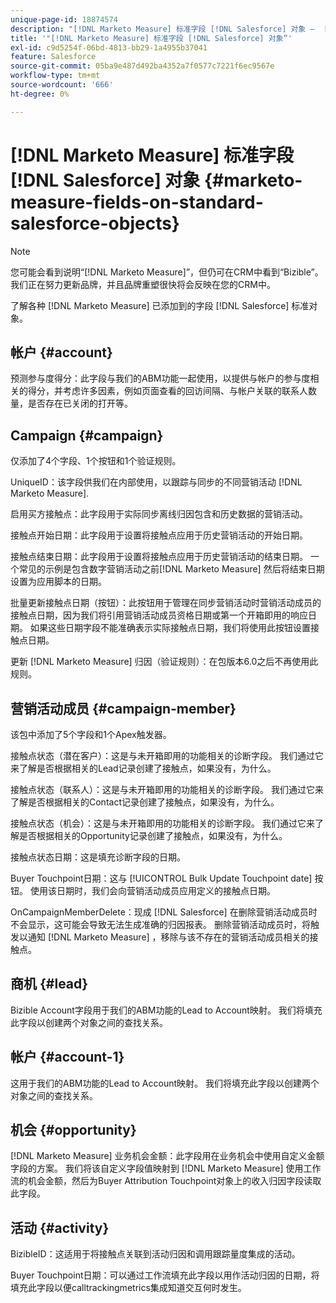 ```yaml
---
unique-page-id: 18874574
description: "[!DNL Marketo Measure] 标准字段 [!DNL Salesforce] 对象 —  [!DNL Marketo Measure]"
title: '"[!DNL Marketo Measure] 标准字段 [!DNL Salesforce] 对象”'
exl-id: c9d5254f-06bd-4813-bb29-1a4955b37041
feature: Salesforce
source-git-commit: 05ba9e487d492ba4352a7f0577c7221f6ec9567e
workflow-type: tm+mt
source-wordcount: '666'
ht-degree: 0%

---
```


# [!DNL Marketo Measure] 标准字段 [!DNL Salesforce] 对象 {#marketo-measure-fields-on-standard-salesforce-objects}

>[!NOTE]
>
>您可能会看到说明“[!DNL Marketo Measure]”，但仍可在CRM中看到“Bizible”。 我们正在努力更新品牌，并且品牌重塑很快将会反映在您的CRM中。

了解各种 [!DNL Marketo Measure] 已添加到的字段 [!DNL Salesforce] 标准对象。

## 帐户 {#account}

预测参与度得分：此字段与我们的ABM功能一起使用，以提供与帐户的参与度相关的得分，并考虑许多因素，例如页面查看的回访间隔、与帐户关联的联系人数量，是否存在已关闭的打开等。

## Campaign {#campaign}

仅添加了4个字段、1个按钮和1个验证规则。

UniqueID：该字段供我们在内部使用，以跟踪与同步的不同营销活动 [!DNL Marketo Measure].

启用买方接触点：此字段用于实际同步离线归因包含和历史数据的营销活动。

接触点开始日期：此字段用于设置将接触点应用于历史营销活动的开始日期。

接触点结束日期：此字段用于设置将接触点应用于历史营销活动的结束日期。 一个常见的示例是包含数字营销活动之前[!DNL Marketo Measure] 然后将结束日期设置为应用脚本的日期。

批量更新接触点日期（按钮）：此按钮用于管理在同步营销活动时营销活动成员的接触点日期，因为我们将引用营销活动成员资格日期或第一个开箱即用的响应日期。 如果这些日期字段不能准确表示实际接触点日期，我们将使用此按钮设置接触点日期。

更新 [!DNL Marketo Measure] 归因（验证规则）：在包版本6.0之后不再使用此规则。

## 营销活动成员 {#campaign-member}

该包中添加了5个字段和1个Apex触发器。

接触点状态（潜在客户）：这是与未开箱即用的功能相关的诊断字段。 我们通过它来了解是否根据相关的Lead记录创建了接触点，如果没有，为什么。

接触点状态（联系人）：这是与未开箱即用的功能相关的诊断字段。 我们通过它来了解是否根据相关的Contact记录创建了接触点，如果没有，为什么。

接触点状态（机会）：这是与未开箱即用的功能相关的诊断字段。 我们通过它来了解是否根据相关的Opportunity记录创建了接触点，如果没有，为什么。

接触点状态日期：这是填充诊断字段的日期。

Buyer Touchpoint日期：这与 [!UICONTROL Bulk Update Touchpoint date] 按钮。 使用该日期时，我们会向营销活动成员应用定义的接触点日期。

OnCampaignMemberDelete：现成 [!DNL Salesforce] 在删除营销活动成员时不会显示，这可能会导致无法生成准确的归因报表。 删除营销活动成员时，将触发以通知 [!DNL Marketo Measure] ，移除与该不存在的营销活动成员相关的接触点。

## 商机 {#lead}

Bizible Account字段用于我们的ABM功能的Lead to Account映射。 我们将填充此字段以创建两个对象之间的查找关系。

## 帐户 {#account-1}

这用于我们的ABM功能的Lead to Account映射。 我们将填充此字段以创建两个对象之间的查找关系。

## 机会 {#opportunity}

[!DNL Marketo Measure] 业务机会金额：此字段用在业务机会中使用自定义金额字段的方案。 我们将该自定义字段值映射到 [!DNL Marketo Measure] 使用工作流的机会金额，然后为Buyer Attribution Touchpoint对象上的收入归因字段读取此字段。

## 活动 {#activity}

BizibleID：这适用于将接触点关联到活动归因和调用跟踪量度集成的活动。

Buyer Touchpoint日期：可以通过工作流填充此字段以用作活动归因的日期，将填充此字段以便calltrackingmetrics集成知道交互何时发生。
